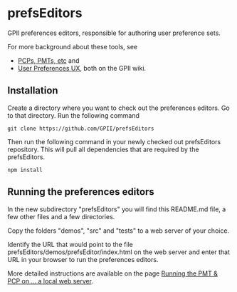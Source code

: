 prefsEditors
============

GPII preferences editors, responsible for authoring user preference sets.

For more background about these tools, see 

* [PCPs, PMTs, etc](http://wiki.gpii.net/index.php/PCPs,_PMTs,_etc) and
* [User Preferences UX](http://wiki.gpii.net/index.php/User_Preferences_UX), both on the GPII wiki.


Installation
------------

Create a directory where you want to check out the preferences editors.
Go to that directory.
Run the following command 

    git clone https://github.com/GPII/prefsEditors

Then run the following command in your newly checked out prefsEditors repository. 
This will pull all dependencies that are required by the prefsEditors.

    npm install

Running the preferences editors
-------------------------------

In the new subdirectory "prefsEditors" you will find this README.md file, 
a few other files and a few directories. 

Copy the folders "demos", "src" and "tests" to a web server of your choice.

Identify the URL that would point to the file prefsEditors/demos/prefsEditor/index.html
on the web server and enter that URL in your browser to run the preferences editors.


More detailed instructions are available on the page [Running the PMT & PCP on ... a local web server](http://wiki.gpii.net/index.php/Running_the_PMT_%26_PCP_on_Windows_and_Linux_with_a_local_web_server).


